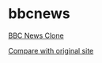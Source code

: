 # bbcnews

<a href="http://htmlpreview.github.io/?https://github.com/jenthebest/bbcnews/blob/master/index.html">BBC News Clone</a>

<a href="http://www.bbc.com/news/">Compare with original site</a>